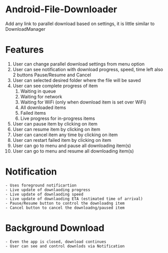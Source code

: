 # Android-File-Downloader
Add any link to parallel download based on settings, it is little similar to DownloadManager

# Features
1. User can change parallel download settings from menu option
2. User can see notification with download progress, speed, time left also 2 buttons Pause/Resume and Cancel
3. User can selected desired folder where the file will be saved
4. User can see complete progress of item
   1. Waiting in queue
   2. Waiting for network
   3. Waiting for WiFi (only when download item is set over WiFi)
   4. All downloaded items
   5. Failed items
   6. Live progress for in-progress items
5. User can pause item by clicking on item
6. User can resume item by clicking on item
7. User can cancel item any time by clicking on item
8. User can restart failed item by clicking on item
9. User can go to menu and pause all downloading item(s)
10. User can go to menu and resume all downloading item(s)

# Notification
    - Uses foreground notificartion
    - Live update of downlaoding progress
    - Live update of downlaoding speed
    - Live update of downlaoding ETA (estimated time of arrival)
    - Pause/Resume button to control the downloadng item
    - Cancel button to cancel the downloadng/paused item

# Background Download
    - Even the app is closed, download continues 
    - User can see and control downlods via Notification 